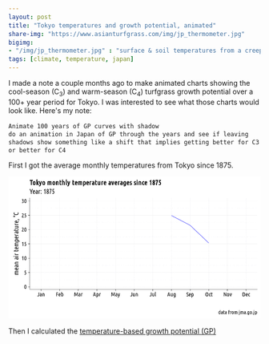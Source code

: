 ```yaml
---
layout: post
title: "Tokyo temperatures and growth potential, animated"
share-img: "https://www.asianturfgrass.com/img/jp_thermometer.jpg"
bigimg:
- "/img/jp_thermometer.jpg" : "surface & soil temperatures from a creeping bentgrass putting green, Japan"
tags: [climate, temperature, japan]
---
```


I made a note a couple months ago to make animated charts showing the cool-season (C<sub>3</sub>) and warm-season (C<sub>4</sub>) turfgrass growth potential over a 100+ year period for Tokyo. I was interested to see what those charts would look like. Here's my note:

```
Animate 100 years of GP curves with shadow
do an animation in Japan of GP through the years and see if leaving shadows show something like a shift that implies getting better for C3 or better for C4
```

First I got the average monthly temperatures from Tokyo since 1875.

![monthly temperature Tokyo](/img/tokyo_temperature.gif)

Then I calculated the [temperature-based growth potential (GP)]()

